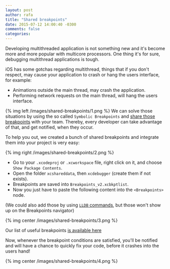 ```yaml
---
layout: post
author: rafa
title: "Shared breakpoints"
date: 2015-07-12 14:00:40 -0300
comments: false
categories: 
---
```

Developing multithreaded application is not something new and it's become more and more popular with multicore processors. One thing it's for sure, debugging multithread applications is tough.

iOS has some gotchas regarding multithread, things that if you don't respect, may cause your application to crash or hang the users interface, for example:

- Animations outside the main thread, may crash the application.<br/>
- Performing network requests on the main thread, will hang the users interface.<br/>

{% img left /images/shared-breakpoints/1.png %}
We can solve those situations by using the so called `Symbolic Breakpoints` and [share those breakpoints](https://developer.apple.com/library/ios/recipes/xcode_help-breakpoint_navigator/articles/sharing_a_breakpoint.html) with your team. Thereby, every developer can take advantage of that, and get notified, when they occur.

To help you out, we created a bunch of shared breakpoints and integrate them into your project is very easy:

{% img right /images/shared-breakpoints/2.png %}
- Go to your `.xcodeproj` or `.xcworkspace` file, right click on it, and choose `Show Package Contents`.<br/>
- Open the folder `xcshareddata`, then `xcdebugger` (create them if not exists).<br/>
- Breakpoints are saved into `Breakpoints_v2.xcbkptlist`.<br/>
-  Now you just have to paste the following content into the `<Breakpoints>` node.

(We could also add those by using [`LLDB` commands](https://developer.apple.com/library/mac/documentation/IDEs/Conceptual/gdb_to_lldb_transition_guide/document/lldb-terminal-workflow-tutorial.html), but those won't show up on the Breakpoints navigator)

{% img center /images/shared-breakpoints/3.png %}

Our list of useful breakpoints [is available here](https://gist.github.com/rakaramos/d2bc8e75ae68ac830a59)

Now, whenever the breakpoint conditions are satisfied, you'll be notified and will have a chance to quickly fix your code, before it crashes into the users hand!

{% img center /images/shared-breakpoints/4.png %}